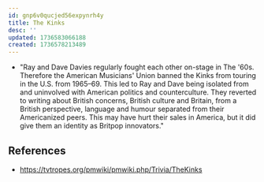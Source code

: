 ```yaml
---
id: gnp6v0qucjed56expynrh4y
title: The Kinks
desc: ''
updated: 1736583066188
created: 1736578213489
---
```


- "Ray and Dave Davies regularly fought each other on-stage in The '60s. Therefore the American Musicians' Union banned the Kinks from touring in the U.S. from 1965–69. This led to Ray and Dave being isolated from and uninvolved with American politics and counterculture. They reverted to writing about British concerns, British culture and Britain, from a British perspective, language and humour separated from their Americanized peers. This may have hurt their sales in America, but it did give them an identity as Britpop innovators."

## References

- https://tvtropes.org/pmwiki/pmwiki.php/Trivia/TheKinks